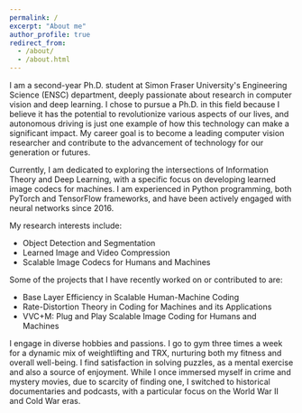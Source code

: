 ```yaml
---
permalink: /
excerpt: "About me"
author_profile: true
redirect_from: 
  - /about/
  - /about.html
---
```


I am a second-year Ph.D. student at Simon Fraser University's Engineering Science (ENSC) department, deeply passionate about research in computer vision and deep learning. I chose to pursue a Ph.D. in this field because I believe it has the potential to revolutionize various aspects of our lives, and autonomous driving is just one example of how this technology can make a significant impact. My career goal is to become a leading computer vision researcher and contribute to the advancement of technology for our generation or futures.

Currently, I am dedicated to exploring the intersections of Information Theory and Deep Learning, with a specific focus on developing learned image codecs for machines. I am experienced in Python programming, both PyTorch and TensorFlow frameworks, and have been actively engaged with neural networks since 2016.

My research interests include:

* Object Detection and Segmentation
* Learned Image and Video Compression
* Scalable Image Codecs for Humans and Machines

Some of the projects that I have recently worked on or contributed to are:

* Base Layer Efficiency in Scalable Human-Machine Coding
* Rate-Distortion Theory in Coding for Machines and its Applications
* VVC+M: Plug and Play Scalable Image Coding for Humans and Machines


I engage in diverse hobbies and passions. I go to gym three times a week for a dynamic mix of weightlifting and TRX, nurturing both my fitness and overall well-being. I find satisfaction in solving puzzles, as a mental exercise and also a source of enjoyment. While I once immersed myself in crime and mystery movies, due to scarcity of finding one, I switched to historical documentaries and podcasts, with a particular focus on the World War II and Cold War eras.
